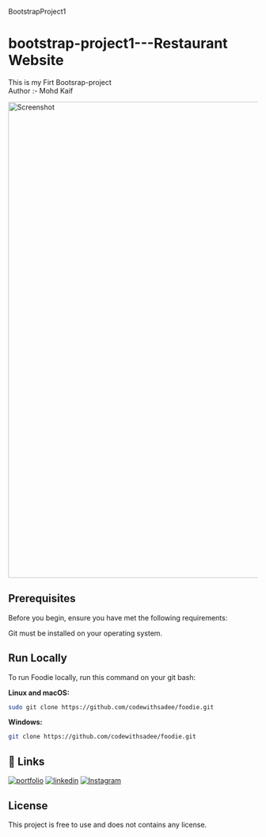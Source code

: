 BootstrapProject1
# bootstrap-project1---Restaurant Website
This is my Firt Bootsrap-project
<br/>
Author :- Mohd Kaif

<img width="960" alt="Screenshot" src="https://github.com/Kaif0412/BigBite-Restaurant/assets/146923382/c36450dd-e48c-407b-b753-7f8415af3ec9">

## Prerequisites
Before you begin, ensure you have met the following requirements:

Git must be installed on your operating system.

## Run Locally
To run Foodie locally, run this command on your git bash:

**Linux and macOS:**
``` bash  
sudo git clone https://github.com/codewithsadee/foodie.git
```
**Windows:**
``` bash  
git clone https://github.com/codewithsadee/foodie.git
```

## 🔗 Links
[![portfolio](https://img.shields.io/badge/my_portfolio-000?style=for-the-badge&logo=ko-fi&logoColor=white)]()
[![linkedin](https://img.shields.io/badge/linkedin-0A66C2?style=for-the-badge&logo=linkedin&logoColor=white)]([https://www.linkedin.com/in/mohdkaif0412/])
[![Instagram](https://img.shields.io/badge/instagram-1DA1F2?style=for-the-badge&logo=instagram&logoColor=white)](https://www.instagram.com/mohdkaif0412/?utm_source=qr)

## License
This project is free to use and does not contains any license.
